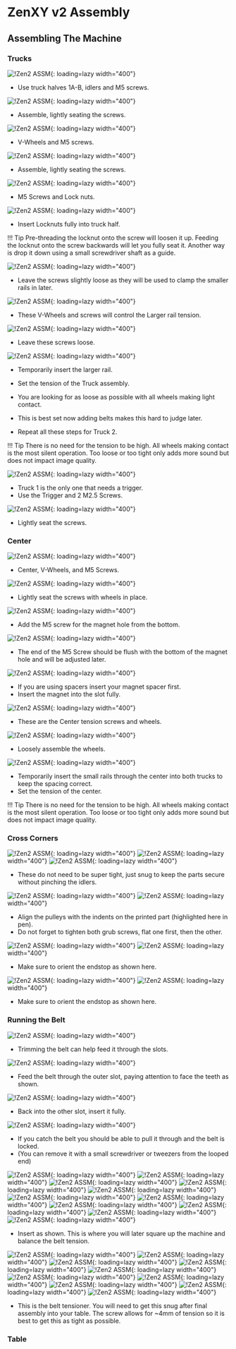 # ZenXY v2 Assembly

## Assembling The Machine



### Trucks
![!Zen2 ASSM](../img/old/2021/04/PXL_20210406_224439148.jpg){: loading=lazy width="400"}

* Use truck halves 1A-B, idlers and M5 screws.

![!Zen2 ASSM](../img/old/2021/04/PXL_20210406_224701959-scaled.jpg ){: loading=lazy width="400"}

* Assemble, lightly seating the screws.

![!Zen2 ASSM](../img/old/2021/04/PXL_20210406_224741306-scaled.jpg){: loading=lazy width="400"}

* V-Wheels and M5 screws.

![!Zen2 ASSM](../img/old/2021/04/PXL_20210406_225039159-scaled.jpg){: loading=lazy width="400"}

* Assemble, lightly seating the screws.

![!Zen2 ASSM](../img/old/2021/04/PXL_20210406_225112714-scaled.jpg){: loading=lazy width="400"}

* M5 Screws and Lock nuts.

![!Zen2 ASSM](../img/old/2021/04/PXL_20210406_225156633-scaled.jpg){: loading=lazy width="400"}

* Insert Locknuts fully into truck half.

!!! Tip
    Pre-threading the locknut onto the screw will loosen it up. Feeding the locknut onto the screw backwards will let you fully seat it. Another way is drop it down using a small screwdriver shaft as a guide.

![!Zen2 ASSM](../img/old/2021/04/PXL_20210406_225403976.jpg){: loading=lazy width="400"}

* Leave the screws slightly loose as they will be used to clamp the smaller rails in later.

![!Zen2 ASSM](../img/old/2021/04/PXL_20210406_225942159-scaled.jpg){: loading=lazy width="400"}

* These V-Wheels and screws will control the Larger rail tension.

![!Zen2 ASSM](../img/old/2021/04/PXL_20210406_230101105.jpg){: loading=lazy width="400"}

* Leave these screws loose.

![!Zen2 ASSM](../img/old/2021/04/PXL_20210406_230249669.jpg){: loading=lazy width="400"}

* Temporarily insert the larger rail.
* Set the tension of the Truck assembly.
* You are looking for as loose as possible with all wheels making light contact.
* This is best set now adding belts makes this hard to judge later.

* Repeat all these steps for Truck 2.

!!! Tip
    There is no need for the tension to be high. All wheels making contact is the most silent operation. Too loose or too tight only adds more sound but does not impact image quality.

![!Zen2 ASSM](../img/old/2021/04/PXL_20210406_230833570-scaled.jpg){: loading=lazy width="400"}

* Truck 1 is the only one that needs a trigger.
* Use the Trigger and 2 M2.5 Screws.

![!Zen2 ASSM](../img/old/2021/04/PXL_20210406_231006786-scaled.jpg){: loading=lazy width="400"}

* Lightly seat the screws.

### Center

![!Zen2 ASSM](../img/old/2021/04/PXL_20210406_235011813-scaled.jpg){: loading=lazy width="400"}

* Center, V-Wheels, and M5 Screws.

![!Zen2 ASSM](../img/old/2021/04/PXL_20210406_235248360.jpg){: loading=lazy width="400"}

* Lightly seat the screws with wheels in place.

![!Zen2 ASSM](../img/old/2021/04/PXL_20210406_235316671-scaled.jpg){: loading=lazy width="400"}

* Add the M5 screw for the magnet hole from the bottom.

![!Zen2 ASSM](../img/old/2021/04/PXL_20210406_235351512.jpg){: loading=lazy width="400"}

* The end of the M5 Screw should be flush with the bottom of the magnet hole and will be adjusted later.

![!Zen2 ASSM](../img/old/2021/04/PXL_20210406_235439695.jpg){: loading=lazy width="400"}

* If you are using spacers insert your magnet spacer first.
* Insert the magnet into the slot fully.

![!Zen2 ASSM](../img/old/2021/04/PXL_20210406_235528481.jpg){: loading=lazy width="400"}

* These are the Center tension screws and wheels.

![!Zen2 ASSM](../img/old/2021/04/PXL_20210406_235646332.jpg){: loading=lazy width="400"}

* Loosely assemble the wheels.

![!Zen2 ASSM](../img/old/2021/04/PXL_20210406_235847970-scaled.jpg){: loading=lazy width="400"}

* Temporarily insert the small rails through the center into both trucks to keep the spacing correct. 
* Set the tension of the center.

!!! Tip
    There is no need for the tension to be high. All wheels making contact is the most silent operation. Too loose or too tight only adds more sound but does not impact image quality.

### Cross Corners

![!Zen2 ASSM](../img/old/2021/04/PXL_20210407_002813553-scaled.jpg){: loading=lazy width="400"}
![!Zen2 ASSM](../img/old/2021/04/PXL_20210407_002924097-scaled.jpg){: loading=lazy width="400"}
![!Zen2 ASSM](../img/old/2021/04/PXL_20210407_003222722.jpg){: loading=lazy width="400"}

* These do not need to be super tight, just snug to keep the parts secure without pinching the idlers.

![!Zen2 ASSM](../img/old/2021/04/PXL_20210407_004514393-scaled.jpg){: loading=lazy width="400"}
![!Zen2 ASSM](../img/old/2021/04/PXL_20210407_005007800.jpg){: loading=lazy width="400"}

* Align the pulleys with the indents on the printed part (highlighted here in pen).
* Do not forget to tighten both grub screws, flat one first, then the other.

![!Zen2 ASSM](../img/old/2021/04/PXL_20210407_005918591.jpg){: loading=lazy width="400"}
![!Zen2 ASSM](../img/old/2021/04/PXL_20210407_010700171-scaled.jpg){: loading=lazy width="400"}

* Make sure to orient the endstop as shown here.

![!Zen2 ASSM](../img/old/2021/04/PXL_20210407_010716293.jpg){: loading=lazy width="400"}
![!Zen2 ASSM](../img/old/2021/04/PXL_20210407_010930394.jpg){: loading=lazy width="400"}

* Make sure to orient the endstop as shown here.

### Running the Belt

![!Zen2 ASSM](../img/old/2021/04/PXL_20210407_011917500.jpg){: loading=lazy width="400"}

* Trimming the belt can help feed it through the slots.

![!Zen2 ASSM](../img/old/2021/04/PXL_20210407_011839038.jpg){: loading=lazy width="400"}

* Feed the belt through the outer slot, paying attention to face the teeth as shown.

![!Zen2 ASSM](../img/old/2021/04/PXL_20210407_012206353.jpg){: loading=lazy width="400"}

* Back into the other slot, insert it fully.


![!Zen2 ASSM](../img/old/2021/04/PXL_20210407_012419217-scaled.jpg){: loading=lazy width="400"}


* If you catch the belt you should be able to pull it through and the belt is locked.
* (You can remove it with a small screwdriver or tweezers from the looped end)

![!Zen2 ASSM](../img/old/2021/04/PXL_20210407_012641360-scaled.jpg){: loading=lazy width="400"}
![!Zen2 ASSM](../img/old/2021/04/PXL_20210407_013028804-scaled.jpg){: loading=lazy width="400"}
![!Zen2 ASSM](../img/old/2021/04/PXL_20210407_014034779-scaled.jpg){: loading=lazy width="400"}
![!Zen2 ASSM](../img/old/2021/04/PXL_20210407_014142606-scaled.jpg){: loading=lazy width="400"}
![!Zen2 ASSM](../img/old/2021/04/PXL_20210407_014216124-scaled.jpg){: loading=lazy width="400"}
![!Zen2 ASSM](../img/old/2021/04/PXL_20210407_014353407-scaled.jpg){: loading=lazy width="400"}
![!Zen2 ASSM](../img/old/2021/04/PXL_20210407_014540132-scaled.jpg){: loading=lazy width="400"}
![!Zen2 ASSM](../img/old/2021/04/PXL_20210407_014633720-scaled.jpg){: loading=lazy width="400"}
![!Zen2 ASSM](../img/old/2021/04/PXL_20210407_014809107-scaled.jpg){: loading=lazy width="400"}
![!Zen2 ASSM](../img/old/2021/04/PXL_20210407_014908579-scaled.jpg){: loading=lazy width="400"}
![!Zen2 ASSM](../img/old/2021/04/PXL_20210407_015217681-scaled.jpg){: loading=lazy width="400"}

* Insert as shown. This is where you will later square up the machine and balance the belt tension.

![!Zen2 ASSM](../img/old/2021/04/PXL_20210407_015249328-scaled.jpg){: loading=lazy width="400"}
![!Zen2 ASSM](../img/old/2021/04/PXL_20210407_015351021-scaled.jpg){: loading=lazy width="400"}
![!Zen2 ASSM](../img/old/2021/04/PXL_20210407_015450836-scaled.jpg){: loading=lazy width="400"}
![!Zen2 ASSM](../img/old/2021/04/PXL_20210407_015520994-scaled.jpg){: loading=lazy width="400"}
![!Zen2 ASSM](../img/old/2021/04/PXL_20210407_015614822-scaled.jpg){: loading=lazy width="400"}
![!Zen2 ASSM](../img/old/2021/04/PXL_20210407_015735517-scaled.jpg){: loading=lazy width="400"}
![!Zen2 ASSM](../img/old/2021/04/PXL_20210407_015825207-scaled.jpg){: loading=lazy width="400"}
![!Zen2 ASSM](../img/old/2021/04/PXL_20210407_015825207-scaled.jpg){: loading=lazy width="400"}
![!Zen2 ASSM](../img/old/2021/04/PXL_20210407_020122507-scaled.jpg){: loading=lazy width="400"}
![!Zen2 ASSM](../img/old/2021/04/PXL_20210407_020227707-scaled.jpg){: loading=lazy width="400"}

* This is the belt tensioner. You will need to get this snug after final assembly into your table. The screw allows for ~4mm of tension so it is best to get this as tight as possible.

### Table
